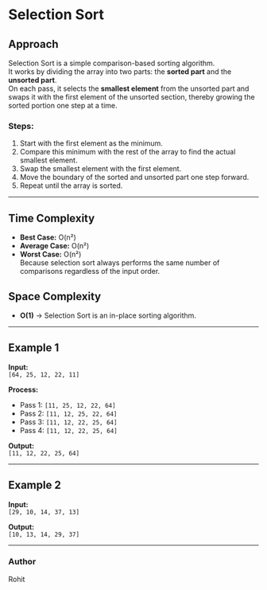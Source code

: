 # Selection Sort

## Approach
Selection Sort is a simple comparison-based sorting algorithm.  
It works by dividing the array into two parts: the **sorted part** and the **unsorted part**.  
On each pass, it selects the **smallest element** from the unsorted part and swaps it with the first element of the unsorted section, thereby growing the sorted portion one step at a time.

### Steps:
1. Start with the first element as the minimum.
2. Compare this minimum with the rest of the array to find the actual smallest element.
3. Swap the smallest element with the first element.
4. Move the boundary of the sorted and unsorted part one step forward.
5. Repeat until the array is sorted.

---

## Time Complexity
- **Best Case:** O(n²)  
- **Average Case:** O(n²)  
- **Worst Case:** O(n²)  
 Because selection sort always performs the same number of comparisons regardless of the input order.

## Space Complexity
- **O(1)** → Selection Sort is an in-place sorting algorithm.

---

## Example 1
**Input:**  
`[64, 25, 12, 22, 11]`  

**Process:**  
- Pass 1: `[11, 25, 12, 22, 64]`  
- Pass 2: `[11, 12, 25, 22, 64]`  
- Pass 3: `[11, 12, 22, 25, 64]`  
- Pass 4: `[11, 12, 22, 25, 64]`  

**Output:**  
`[11, 12, 22, 25, 64]`

---

## Example 2
**Input:**  
`[29, 10, 14, 37, 13]`  

**Output:**  
`[10, 13, 14, 29, 37]`

---
### Author 
Rohit
